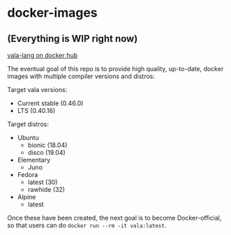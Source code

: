 # docker-images

## (Everything is WIP right now)

[vala-lang on docker hub](https://hub.docker.com/u/valalang)

The eventual goal of this repo is to provide high quality, up-to-date, docker images with multiple compiler versions and distros:

Target vala versions:
- Current stable (0.46.0)
- LTS (0.40.16)

Target distros:
- Ubuntu
    - bionic (18.04)
    - disco (19.04)
- Elementary
    - Juno
- Fedora
    - latest (30)
    - rawhide (32)
- Alpine
    - latest

Once these have been created, the next goal is to become Docker-official, so that users can do `docker run --rm -it vala:latest`.
